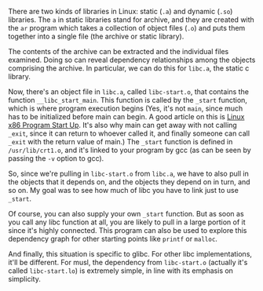 There are two kinds of libraries in Linux: static (`.a`) and dynamic (`.so`) libraries. The `a` in static libraries stand for archive, and they are created with the `ar` program which takes a collection of object files (`.o`) and puts them together into a single file (the archive or static library).

The contents of the archive can be extracted and the individual files examined. Doing so can reveal dependency relationships among the objects comprising the archive. In particular, we can do this for `libc.a`, the static c library.

Now, there's an object file in `libc.a`, called `libc-start.o`, that contains the function `__libc_start_main`. This function is called by the `_start` function, which is where program execution begins (Yes, it's not `main`, since much has to be initialized before main can begin. A good article on this is [Linux x86 Program Start Up](http://dbp-consulting.com/tutorials/debugging/linuxProgramStartup.html). It's also why main can get away with not calling `_exit`, since it can return to whoever called it, and finally someone can call `_exit` with the return value of main.) The `_start` function is defined in `/usr/lib/crt1.o`, and it's linked to your program by gcc (as can be seen by passing the `-v` option to gcc).

So, since we're pulling in `libc-start.o` from `libc.a`, we have to also pull in the objects that it depends on, and the objects they depend on in turn, and so on. My goal was to see how much of libc you have to link just to use `_start`.

Of course, you can also supply your own `_start` function. But as soon as you call any libc function at all, you are likely to pull in a large portion of it since it's highly connected. This program can also be used to explore this dependency graph for other starting points like `printf` or `malloc`.

And finally, this situation is specific to glibc. For other libc implementations, it'll be different. For musl, the dependency from `libc-start.o` (actually it's called `libc-start.lo`) is extremely simple, in line with its emphasis on simplicity.

